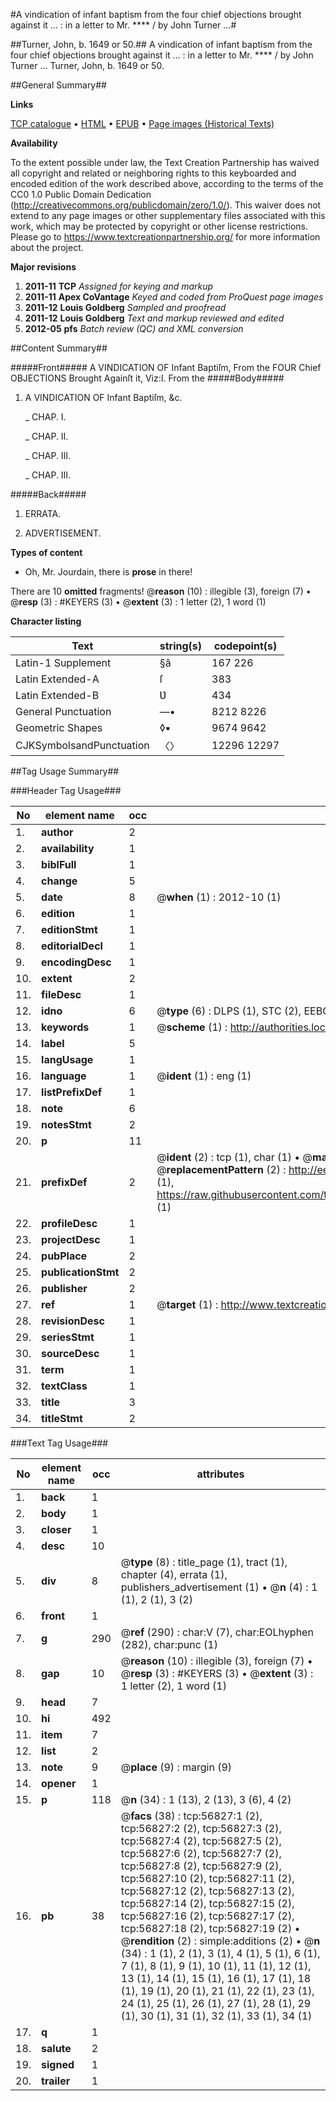 #A vindication of infant baptism from the four chief objections brought against it ... : in a letter to Mr. **** / by John Turner ...#

##Turner, John, b. 1649 or 50.##
A vindication of infant baptism from the four chief objections brought against it ... : in a letter to Mr. **** / by John Turner ...
Turner, John, b. 1649 or 50.

##General Summary##

**Links**

[TCP catalogue](http://www.ota.ox.ac.uk/tcp/)  • 
[HTML](http://tei.it.ox.ac.uk/tcp/Texts-HTML/free/A63/A63924.html)  • 
[EPUB](http://tei.it.ox.ac.uk/tcp/Texts-EPUB/free/A63/A63924.epub) • 
[Page images (Historical Texts)](https://historicaltexts.jisc.ac.uk/eebo-12242500e)

**Availability**

To the extent possible under law, the Text Creation Partnership has waived all copyright and related or neighboring rights to this keyboarded and encoded edition of the work described above, according to the terms of the CC0 1.0 Public Domain Dedication (http://creativecommons.org/publicdomain/zero/1.0/). This waiver does not extend to any page images or other supplementary files associated with this work, which may be protected by copyright or other license restrictions. Please go to https://www.textcreationpartnership.org/ for more information about the project.

**Major revisions**

1. __2011-11__ __TCP__ *Assigned for keying and markup*
1. __2011-11__ __Apex CoVantage__ *Keyed and coded from ProQuest page images*
1. __2011-12__ __Louis Goldberg__ *Sampled and proofread*
1. __2011-12__ __Louis Goldberg__ *Text and markup reviewed and edited*
1. __2012-05__ __pfs__ *Batch review (QC) and XML conversion*

##Content Summary##

#####Front#####
 A VINDICATION OF Infant Baptiſm, From the FOUR Chief OBJECTIONS Brought Againſt it, Viz:I. From the
#####Body#####

1. A VINDICATION OF Infant Baptiſm, &c.

    _ CHAP. I.

    _ CHAP. II.

    _ CHAP. III.

    _ CHAP. III.

#####Back#####

1. ERRATA.

1. ADVERTISEMENT.

**Types of content**

  * Oh, Mr. Jourdain, there is **prose** in there!

There are 10 **omitted** fragments! 
 @__reason__ (10) : illegible (3), foreign (7)  •  @__resp__ (3) : #KEYERS (3)  •  @__extent__ (3) : 1 letter (2), 1 word (1)

**Character listing**


|Text|string(s)|codepoint(s)|
|---|---|---|
|Latin-1 Supplement|§â|167 226|
|Latin Extended-A|ſ|383|
|Latin Extended-B|Ʋ|434|
|General Punctuation|—•|8212 8226|
|Geometric Shapes|◊▪|9674 9642|
|CJKSymbolsandPunctuation|〈〉|12296 12297|

##Tag Usage Summary##

###Header Tag Usage###

|No|element name|occ|attributes|
|---|---|---|---|
|1.|__author__|2||
|2.|__availability__|1||
|3.|__biblFull__|1||
|4.|__change__|5||
|5.|__date__|8| @__when__ (1) : 2012-10 (1)|
|6.|__edition__|1||
|7.|__editionStmt__|1||
|8.|__editorialDecl__|1||
|9.|__encodingDesc__|1||
|10.|__extent__|2||
|11.|__fileDesc__|1||
|12.|__idno__|6| @__type__ (6) : DLPS (1), STC (2), EEBO-CITATION (1), OCLC (1), VID (1)|
|13.|__keywords__|1| @__scheme__ (1) : http://authorities.loc.gov/ (1)|
|14.|__label__|5||
|15.|__langUsage__|1||
|16.|__language__|1| @__ident__ (1) : eng (1)|
|17.|__listPrefixDef__|1||
|18.|__note__|6||
|19.|__notesStmt__|2||
|20.|__p__|11||
|21.|__prefixDef__|2| @__ident__ (2) : tcp (1), char (1)  •  @__matchPattern__ (2) : ([0-9\-]+):([0-9IVX]+) (1), (.+) (1)  •  @__replacementPattern__ (2) : http://eebo.chadwyck.com/downloadtiff?vid=$1&page=$2 (1), https://raw.githubusercontent.com/textcreationpartnership/Texts/master/tcpchars.xml#$1 (1)|
|22.|__profileDesc__|1||
|23.|__projectDesc__|1||
|24.|__pubPlace__|2||
|25.|__publicationStmt__|2||
|26.|__publisher__|2||
|27.|__ref__|1| @__target__ (1) : http://www.textcreationpartnership.org/docs/. (1)|
|28.|__revisionDesc__|1||
|29.|__seriesStmt__|1||
|30.|__sourceDesc__|1||
|31.|__term__|1||
|32.|__textClass__|1||
|33.|__title__|3||
|34.|__titleStmt__|2||


###Text Tag Usage###

|No|element name|occ|attributes|
|---|---|---|---|
|1.|__back__|1||
|2.|__body__|1||
|3.|__closer__|1||
|4.|__desc__|10||
|5.|__div__|8| @__type__ (8) : title_page (1), tract (1), chapter (4), errata (1), publishers_advertisement (1)  •  @__n__ (4) : 1 (1), 2 (1), 3 (2)|
|6.|__front__|1||
|7.|__g__|290| @__ref__ (290) : char:V (7), char:EOLhyphen (282), char:punc (1)|
|8.|__gap__|10| @__reason__ (10) : illegible (3), foreign (7)  •  @__resp__ (3) : #KEYERS (3)  •  @__extent__ (3) : 1 letter (2), 1 word (1)|
|9.|__head__|7||
|10.|__hi__|492||
|11.|__item__|7||
|12.|__list__|2||
|13.|__note__|9| @__place__ (9) : margin (9)|
|14.|__opener__|1||
|15.|__p__|118| @__n__ (34) : 1 (13), 2 (13), 3 (6), 4 (2)|
|16.|__pb__|38| @__facs__ (38) : tcp:56827:1 (2), tcp:56827:2 (2), tcp:56827:3 (2), tcp:56827:4 (2), tcp:56827:5 (2), tcp:56827:6 (2), tcp:56827:7 (2), tcp:56827:8 (2), tcp:56827:9 (2), tcp:56827:10 (2), tcp:56827:11 (2), tcp:56827:12 (2), tcp:56827:13 (2), tcp:56827:14 (2), tcp:56827:15 (2), tcp:56827:16 (2), tcp:56827:17 (2), tcp:56827:18 (2), tcp:56827:19 (2)  •  @__rendition__ (2) : simple:additions (2)  •  @__n__ (34) : 1 (1), 2 (1), 3 (1), 4 (1), 5 (1), 6 (1), 7 (1), 8 (1), 9 (1), 10 (1), 11 (1), 12 (1), 13 (1), 14 (1), 15 (1), 16 (1), 17 (1), 18 (1), 19 (1), 20 (1), 21 (1), 22 (1), 23 (1), 24 (1), 25 (1), 26 (1), 27 (1), 28 (1), 29 (1), 30 (1), 31 (1), 32 (1), 33 (1), 34 (1)|
|17.|__q__|1||
|18.|__salute__|2||
|19.|__signed__|1||
|20.|__trailer__|1||
